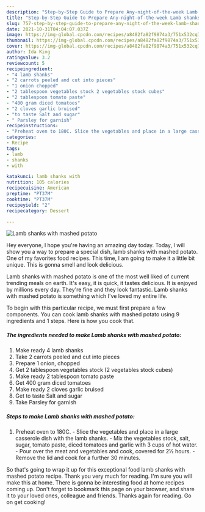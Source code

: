 ```yaml
---
description: "Step-by-Step Guide to Prepare Any-night-of-the-week Lamb shanks with mashed potato"
title: "Step-by-Step Guide to Prepare Any-night-of-the-week Lamb shanks with mashed potato"
slug: 757-step-by-step-guide-to-prepare-any-night-of-the-week-lamb-shanks-with-mashed-potato
date: 2021-10-31T04:04:07.037Z
image: https://img-global.cpcdn.com/recipes/a8482fa82f9874a3/751x532cq70/lamb-shanks-with-mashed-potato-recipe-main-photo.jpg
thumbnail: https://img-global.cpcdn.com/recipes/a8482fa82f9874a3/751x532cq70/lamb-shanks-with-mashed-potato-recipe-main-photo.jpg
cover: https://img-global.cpcdn.com/recipes/a8482fa82f9874a3/751x532cq70/lamb-shanks-with-mashed-potato-recipe-main-photo.jpg
author: Ida King
ratingvalue: 3.2
reviewcount: 5
recipeingredient:
- "4 lamb shanks"
- "2 carrots peeled and cut into pieces"
- "1 onion chopped"
- "2 tablespoon vegetables stock 2 vegetables stock cubes"
- "2 tablespoon tomato paste"
- "400 gram diced tomatoes"
- "2 cloves garlic bruised"
- "to taste Salt and sugar"
- " Parsley for garnish"
recipeinstructions:
- "Preheat oven to 180C. Slice the vegetables and place in a large casserole dish with the lamb shanks. Mix the vegetables stock, salt, sugar, tomato paste, diced tomatoes and garlic with 3 cups of hot water. Pour over the meat and vegetables and cook, covered for 2½ hours. Remove the lid and cook for a further 30 minutes."
categories:
- Recipe
tags:
- lamb
- shanks
- with

katakunci: lamb shanks with 
nutrition: 105 calories
recipecuisine: American
preptime: "PT37M"
cooktime: "PT37M"
recipeyield: "2"
recipecategory: Dessert

---
```



![Lamb shanks with mashed potato](https://img-global.cpcdn.com/recipes/a8482fa82f9874a3/751x532cq70/lamb-shanks-with-mashed-potato-recipe-main-photo.jpg)

Hey everyone, I hope you're having an amazing day today. Today, I will show you a way to prepare a special dish, lamb shanks with mashed potato. One of my favorites food recipes. This time, I am going to make it a little bit unique. This is gonna smell and look delicious.

Lamb shanks with mashed potato is one of the most well liked of current trending meals on earth. It's easy, it is quick, it tastes delicious. It is enjoyed by millions every day. They're fine and they look fantastic. Lamb shanks with mashed potato is something which I've loved my entire life.




To begin with this particular recipe, we must first prepare a few components. You can cook lamb shanks with mashed potato using 9 ingredients and 1 steps. Here is how you cook that.

<!--inarticleads1-->

##### The ingredients needed to make Lamb shanks with mashed potato:

1. Make ready 4 lamb shanks
1. Take 2 carrots peeled and cut into pieces
1. Prepare 1 onion, chopped
1. Get 2 tablespoon vegetables stock (2 vegetables stock cubes)
1. Make ready 2 tablespoon tomato paste
1. Get 400 gram diced tomatoes
1. Make ready 2 cloves garlic bruised
1. Get to taste Salt and sugar
1. Take  Parsley for garnish




<!--inarticleads2-->

##### Steps to make Lamb shanks with mashed potato:

1. Preheat oven to 180C. - Slice the vegetables and place in a large casserole dish with the lamb shanks. - Mix the vegetables stock, salt, sugar, tomato paste, diced tomatoes and garlic with 3 cups of hot water. - Pour over the meat and vegetables and cook, covered for 2½ hours. - Remove the lid and cook for a further 30 minutes.




So that's going to wrap it up for this exceptional food lamb shanks with mashed potato recipe. Thank you very much for reading. I'm sure you will make this at home. There is gonna be interesting food at home recipes coming up. Don't forget to bookmark this page on your browser, and share it to your loved ones, colleague and friends. Thanks again for reading. Go on get cooking!
